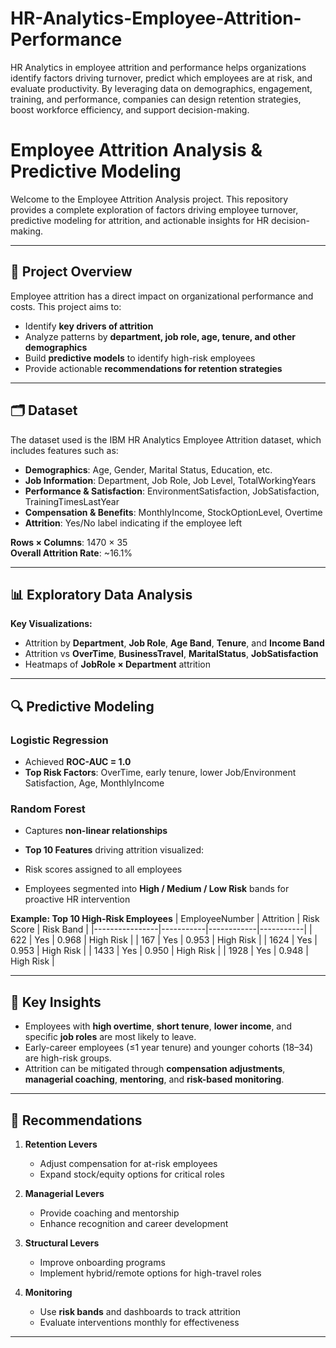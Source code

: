 # HR-Analytics-Employee-Attrition-Performance
HR Analytics in employee attrition and performance helps organizations identify factors driving turnover, predict which employees are at risk, and evaluate productivity. By leveraging data on demographics, engagement, training, and performance, companies can design retention strategies, boost workforce efficiency, and support decision-making.
# Employee Attrition Analysis & Predictive Modeling

Welcome to the Employee Attrition Analysis project. This repository provides a complete exploration of factors driving employee turnover, predictive modeling for attrition, and actionable insights for HR decision-making.

---

## 📌 Project Overview

Employee attrition has a direct impact on organizational performance and costs. This project aims to:
- Identify **key drivers of attrition**
- Analyze patterns by **department, job role, age, tenure, and other demographics**
- Build **predictive models** to identify high-risk employees
- Provide actionable **recommendations for retention strategies**

---

## 🗂️ Dataset

The dataset used is the IBM HR Analytics Employee Attrition dataset, which includes features such as:
- **Demographics**: Age, Gender, Marital Status, Education, etc.
- **Job Information**: Department, Job Role, Job Level, TotalWorkingYears
- **Performance & Satisfaction**: EnvironmentSatisfaction, JobSatisfaction, TrainingTimesLastYear
- **Compensation & Benefits**: MonthlyIncome, StockOptionLevel, Overtime
- **Attrition**: Yes/No label indicating if the employee left

**Rows × Columns**: 1470 × 35  
**Overall Attrition Rate**: ~16.1%

---

## 📊 Exploratory Data Analysis

**Key Visualizations:**
- Attrition by **Department**, **Job Role**, **Age Band**, **Tenure**, and **Income Band**
- Attrition vs **OverTime**, **BusinessTravel**, **MaritalStatus**, **JobSatisfaction**
- Heatmaps of **JobRole × Department** attrition





---

## 🔍 Predictive Modeling

### Logistic Regression
- Achieved **ROC-AUC = 1.0**
- **Top Risk Factors**: OverTime, early tenure, lower Job/Environment Satisfaction, Age, MonthlyIncome

### Random Forest
- Captures **non-linear relationships**
- **Top 10 Features** driving attrition visualized:



- Risk scores assigned to all employees
- Employees segmented into **High / Medium / Low Risk** bands for proactive HR intervention

**Example: Top 10 High-Risk Employees**
| EmployeeNumber | Attrition | Risk Score | Risk Band |
|----------------|-----------|------------|-----------|
| 622            | Yes       | 0.968      | High Risk |
| 167            | Yes       | 0.953      | High Risk |
| 1624           | Yes       | 0.953      | High Risk |
| 1433           | Yes       | 0.950      | High Risk |
| 1928           | Yes       | 0.948      | High Risk |

---

## 📝 Key Insights

- Employees with **high overtime**, **short tenure**, **lower income**, and specific **job roles** are most likely to leave.
- Early-career employees (≤1 year tenure) and younger cohorts (18–34) are high-risk groups.
- Attrition can be mitigated through **compensation adjustments**, **managerial coaching**, **mentoring**, and **risk-based monitoring**.

---

## 🚀 Recommendations

1. **Retention Levers**
   - Adjust compensation for at-risk employees
   - Expand stock/equity options for critical roles

2. **Managerial Levers**
   - Provide coaching and mentorship
   - Enhance recognition and career development

3. **Structural Levers**
   - Improve onboarding programs
   - Implement hybrid/remote options for high-travel roles

4. **Monitoring**
   - Use **risk bands** and dashboards to track attrition
   - Evaluate interventions monthly for effectiveness

---



